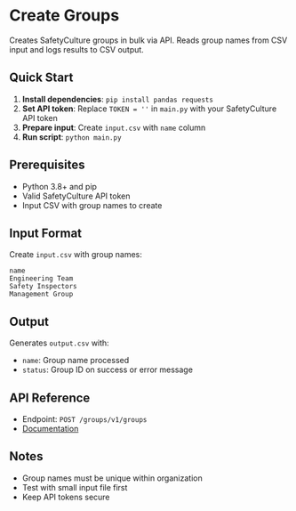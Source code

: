 # Create Groups

Creates SafetyCulture groups in bulk via API. Reads group names from CSV input and logs results to CSV output.

## Quick Start

1. **Install dependencies**: `pip install pandas requests`
2. **Set API token**: Replace `TOKEN = ''` in `main.py` with your SafetyCulture API token
3. **Prepare input**: Create `input.csv` with `name` column
4. **Run script**: `python main.py`

## Prerequisites

- Python 3.8+ and pip
- Valid SafetyCulture API token
- Input CSV with group names to create

## Input Format

Create `input.csv` with group names:
```csv
name
Engineering Team
Safety Inspectors
Management Group
```

## Output

Generates `output.csv` with:
- `name`: Group name processed
- `status`: Group ID on success or error message

## API Reference

- Endpoint: `POST /groups/v1/groups`
- [Documentation](https://developer.safetyculture.com/reference/groupsservice_creategroup)

## Notes

- Group names must be unique within organization
- Test with small input file first
- Keep API tokens secure